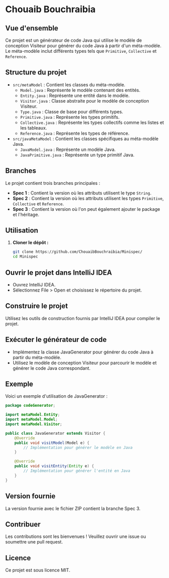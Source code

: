 # Chouaib Bouchraibia

## Vue d'ensemble
Ce projet est un générateur de code Java qui utilise le modèle de conception Visiteur pour générer du code Java à partir d'un méta-modèle. Le méta-modèle inclut différents types tels que `Primitive`, `Collective` et `Reference`.

## Structure du projet
- `src/metaModel` : Contient les classes du méta-modèle.
  - `Model.java` : Représente le modèle contenant des entités.
  - `Entity.java` : Représente une entité dans le modèle.
  - `Visitor.java` : Classe abstraite pour le modèle de conception Visiteur.
  - `Type.java` : Classe de base pour différents types.
  - `Primitive.java` : Représente les types primitifs.
  - `Collective.java` : Représente les types collectifs comme les listes et les tableaux.
  - `Reference.java` : Représente les types de référence.
- `src/javaMetaModel` : Contient les classes spécifiques au méta-modèle Java.
  - `JavaModel.java` : Représente un modèle Java.
  - `JavaPrimitive.java` : Représente un type primitif Java.

## Branches
Le projet contient trois branches principales :
- **Spec 1** : Contient la version où les attributs utilisent le type `String`.
- **Spec 2** : Contient la version où les attributs utilisent les types `Primitive`, `Collective` et `Reference`.
- **Spec 3** : Contient la version où l'on peut également ajouter le package et l'héritage.

## Utilisation
1. **Cloner le dépôt :**
   ```sh
   git clone https://github.com/ChouaibBouchraibia/Minispec/
   cd Minispec
   ```

## Ouvrir le projet dans IntelliJ IDEA
- Ouvrez IntelliJ IDEA.
- Sélectionnez File > Open et choisissez le répertoire du projet.

## Construire le projet
Utilisez les outils de construction fournis par IntelliJ IDEA pour compiler le projet.

## Exécuter le générateur de code
- Implémentez la classe JavaGenerator pour générer du code Java à partir du méta-modèle.
- Utilisez le modèle de conception Visiteur pour parcourir le modèle et générer le code Java correspondant.

## Exemple
Voici un exemple d'utilisation de JavaGenerator :

```java
package codeGenerator;

import metaModel.Entity;
import metaModel.Model;
import metaModel.Visitor;

public class JavaGenerator extends Visitor {
    @Override
    public void visitModel(Model e) {
        // Implémentation pour générer le modèle en Java
    }

    @Override
    public void visitEntity(Entity e) {
        // Implémentation pour générer l'entité en Java
    }
}
```

## Version fournie
La version fournie avec le fichier ZIP contient la branche Spec 3.

## Contribuer
Les contributions sont les bienvenues ! Veuillez ouvrir une issue ou soumettre une pull request.

## Licence
Ce projet est sous licence MIT.
